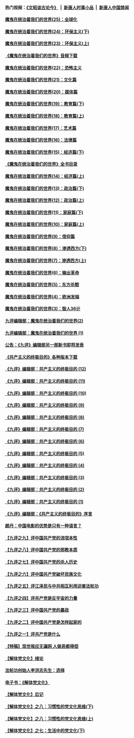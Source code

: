 #### 热门视频：[《文昭谈古论今》](https://github.com/gfw-breaker/wenzhao/blob/master/README.md?t=10280033) &nbsp;|&nbsp; [新唐人时事小品](https://github.com/gfw-breaker/ntdtv-comedy/blob/master/README.md?t=10280033) &nbsp;|&nbsp; [新唐人中国禁闻](https://github.com/gfw-breaker/ntdtv-news/blob/master/README.md?t=10280033)

#### [魔鬼在统治着我们的世界(25)：全球化](../pages/nsc422/n10788205.md?t=10280033) 

#### [魔鬼在统治着我们的世界(24)：环保主义(下)](../pages/nsc422/n10695307.md?t=10280033) 

#### [魔鬼在统治着我们的世界(23)：环保主义(上)](../pages/nsc422/n10688613.md?t=10280033) 

#### [《魔鬼在统治着我们的世界》音频下载](../pages/nsc422/n10635553.md?t=10280033) 

#### [魔鬼在统治着我们的世界(22)：恐怖主义](../pages/nsc422/n10614727.md?t=10280033) 

#### [魔鬼在统治着我们的世界(21)：文化篇](../pages/nsc422/n10597706.md?t=10280033) 

#### [魔鬼在统治着我们的世界(20)：媒体篇](../pages/nsc422/n10586579.md?t=10280033) 

#### [魔鬼在统治着我们的世界(19)：教育篇(下)](../pages/nsc422/n10564808.md?t=10280033) 

#### [魔鬼在统治着我们的世界(18)：教育篇(上)](../pages/nsc422/n10526970.md?t=10280033) 

#### [魔鬼在统治着我们的世界(17)：艺术篇](../pages/nsc422/n10499093.md?t=10280033) 

#### [魔鬼在统治着我们的世界(16)：法律篇](../pages/nsc422/n10485969.md?t=10280033) 

#### [魔鬼在统治着我们的世界(15)：经济篇(下)](../pages/nsc422/n10469975.md?t=10280033) 

#### [《魔鬼在统治着我们的世界》全书目录](../pages/nsc422/n10464261.md?t=10280033) 

#### [魔鬼在统治着我们的世界(14)：经济篇(上)](../pages/nsc422/n10457370.md?t=10280033) 

#### [魔鬼在统治着我们的世界(13)：政治篇(下)](../pages/nsc422/n10448270.md?t=10280033) 

#### [魔鬼在统治着我们的世界(12)：政治篇(上)](../pages/nsc422/n10444576.md?t=10280033) 

#### [魔鬼在统治着我们的世界(11)：家庭篇(下)](../pages/nsc422/n10440961.md?t=10280033) 

#### [魔鬼在统治着我们的世界(10)：家庭篇(上)](../pages/nsc422/n10435448.md?t=10280033) 

#### [魔鬼在统治着我们的世界(9)：信仰篇](../pages/nsc422/n10432159.md?t=10280033) 

#### [魔鬼在统治着我们的世界(8)：渗透西方(下)](../pages/nsc422/n10429603.md?t=10280033) 

#### [魔鬼在统治着我们的世界(7)：渗透西方(上)](../pages/nsc422/n10426013.md?t=10280033) 

#### [魔鬼在统治着我们的世界(6)：输出革命](../pages/nsc422/n10421536.md?t=10280033) 

#### [魔鬼在统治着我们的世界(5)：东方杀戮](../pages/nsc422/n10417707.md?t=10280033) 

#### [魔鬼在统治着我们的世界(4)：欧洲发端](../pages/nsc422/n10414890.md?t=10280033) 

#### [魔鬼在统治着我们的世界(3)：毁人36计](../pages/nsc422/n10411583.md?t=10280033) 

#### [九评编辑部：魔鬼在统治着我们的世界(2)](../pages/nsc422/n10410036.md?t=10280033) 

#### [九评编辑部：魔鬼在统治着我们的世界 (1)](../pages/nsc422/n10406825.md?t=10280033) 

#### [公告：《九评》编辑部另一部新书即将发表](../pages/nsc422/n10405104.md?t=10280033) 

#### [《共产主义的终极目的》各种版本下载](../pages/nsc422/n10022138.md?t=10280033) 

#### [《九评》编辑部：共产主义的终极目的 (12)](../pages/nsc422/n9933272.md?t=10280033) 

#### [《九评》编辑部：共产主义的终极目的 (11)](../pages/nsc422/n9924973.md?t=10280033) 

#### [《九评》编辑部：共产主义的终极目的 (10)](../pages/nsc422/n9920883.md?t=10280033) 

#### [《九评》编辑部：共产主义的终极目的 (9)](../pages/nsc422/n9916363.md?t=10280033) 

#### [《九评》编辑部：共产主义的终极目的 (8)](../pages/nsc422/n9912488.md?t=10280033) 

#### [《九评》编辑部：共产主义的终极目的 (7)](../pages/nsc422/n9901176.md?t=10280033) 

#### [《九评》编辑部：共产主义的终极目的 (6)](../pages/nsc422/n9899359.md?t=10280033) 

#### [《九评》编辑部：共产主义的终极目的 (5)](../pages/nsc422/n9893174.md?t=10280033) 

#### [《九评》编辑部：共产主义的终极目的 (4)](../pages/nsc422/n9891246.md?t=10280033) 

#### [《九评》编辑部：共产主义的终极目的 (3)](../pages/nsc422/n9879879.md?t=10280033) 

#### [《九评》编辑部：共产主义的终极目的 (2)](../pages/nsc422/n9876205.md?t=10280033) 

#### [《九评》编辑部：共产主义的终极目的 (1)](../pages/nsc422/n9865857.md?t=10280033) 

#### [《九评》编辑部：《共产主义的终极目的》序言](../pages/nsc422/n9862666.md?t=10280033) 

#### [颜丹：中国电影的优势是只有一种语言？](../pages/nsc422/n9583062.md?t=10280033) 

#### [【九评之九】评中国共产党的流氓本性](../pages/nsc422/n737542.md?t=10280033) 

#### [【九评之八】评中国共产党的邪教本质](../pages/nsc422/n735942.md?t=10280033) 

#### [【九评之七】评中国共产党的杀人历史](../pages/nsc422/n733806.md?t=10280033) 

#### [【九评之六】评中国共产党破坏民族文化](../pages/nsc422/n731667.md?t=10280033) 

#### [【九评之五】评江泽民与中共相互利用迫害法轮功](../pages/nsc422/n730058.md?t=10280033) 

#### [【九评之四】评共产党是反宇宙的力量](../pages/nsc422/n727814.md?t=10280033) 

#### [【九评之三】评中国共产党的暴政](../pages/nsc422/n725597.md?t=10280033) 

#### [【九评之二】评中国共产党是怎样起家的](../pages/nsc422/n723946.md?t=10280033) 

#### [【九评之一】评共产党是什么](../pages/nsc422/n722529.md?t=10280033) 

#### [【特稿】现世报应无漏网 人做恶都得偿](../pages/nsc422/n4215167.md?t=10280033) 

#### [【解体党文化】绪论](../pages/nsc422/n1449356.md?t=10280033) 

#### [法轮功创始人李洪志先生：选择](../pages/nsc422/n3580738.md?t=10280033) 

#### [电子书：《解体党文化》](../pages/nsc422/n1573484.md?t=10280033) 

#### [【解体党文化】后记](../pages/nsc422/n1531999.md?t=10280033) 

#### [【解体党文化】之八：习惯性的党文化思维(下)](../pages/nsc422/n1526477.md?t=10280033) 

#### [【解体党文化】之八：习惯性的党文化思维(上)](../pages/nsc422/n1520631.md?t=10280033) 

#### [【解体党文化】之七：生活中的党文化(下)](../pages/nsc422/n1513446.md?t=10280033) 

